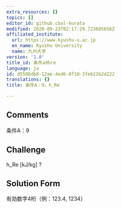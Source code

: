 ```yaml
---
extra_resources: {}
topics: []
editor_id: github.cbal-kurata
modified: 2020-09-23T02:17:29.723685656Z
affiliated_institute:
  url: https://www.kyushu-u.ac.jp
  en_name: Kyushu University
  name: 九州大学
version: '1.0'
title_id: 条件a9hre
language: ja
id: d5586db8-12ae-4ed6-8f10-3feb21b2d222
translations: {}
title: 条件A：9，h_Re

---
```


## Comments
条件A：9

## Challenge
h_Re [kJ/kg] ?

## Solution Form
有効数字4桁（例：123.4,  1234）




